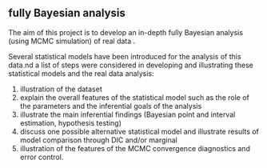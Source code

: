 ## fully Bayesian analysis

The aim of this project is to develop an in-depth fully Bayesian analysis (using MCMC simulation) of real data .

Several statistical models have been introduced for the analysis of this data.nd a list of steps were  considered in developing and illustrating these statistical models and the real data analysis:

1.	illustration of the dataset
2.	explain the overall features of the statistical model such as the role of the parameters and the inferential goals of the analysis
3.	illustrate the main inferential findings (Bayesian point and interval estimation, hypothesis testing)
4.	discuss one possible alternative statistical model and illustrate results of model comparison through DIC and/or marginal 
5.	illustration of the features of the MCMC convergence diagnostics and error control.

